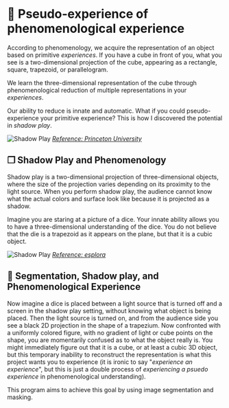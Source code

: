 # 🎲 Pseudo-experience of phenomenological experience

According to phenomenology, we acquire the representation of an object based on primitive *experiences*. If you have a cube in front of you, what you see is a two-dimensional projection of the cube, appearing as a rectangle, square, trapezoid, or parallelogram.

We learn the three-dimensional representation of the cube through phenomenological reduction of multiple representations in your *experiences*.

Our ability to reduce is innate and automatic. What if you could pseudo-experience your primitive experience? This is how I discovered the potential in *shadow play*.

![Shadow Play](https://popgoesthepage.princeton.edu/wp-content/uploads/sites/152/2014/08/shadow-play.jpg)
*[Reference: Princeton University](https://popgoesthepage.princeton.edu/shadow-play-2/)*

## ❐ Shadow Play and Phenomenology

Shadow play is a two-dimensional projection of three-dimensional objects, where the size of the projection varies depending on its proximity to the light source. When you perform shadow play, the audience cannot know what the actual colors and surface look like because it is projected as a shadow.

Imagine you are staring at a picture of a dice. Your innate ability allows you to have a three-dimensional understanding of the dice. You do not believe that the die is a trapezoid as it appears on the plane, but that it is a cubic object.

![Shadow Play](https://esplora.org.mt/wp-content/uploads/2020/05/Picture-1-1024x576.jpg)
*[Reference: esplora](https://esplora.org.mt/shadow-play/)*

## 🤖 Segmentation, Shadow play, and Phenomenological Experience

Now imagine a dice is placed between a light source that is turned off and a screen in the shadow play setting, without knowing what object is being placed. Then the light source is turned on, and from the audience side you see a black 2D projection in the shape of a trapezium. Now confronted with a uniformly colored figure, with no gradient of light or cube points on the shape, you are momentarily confused as to what the object really is. You might immediately figure out that it is a cube, or at least a cubic 3D object, but this temporary inability to reconstruct the representation is what this project wants you to experience (it is ironic to say "*experience an experience*", but this is just a double process of *experiencing a psuedo experience* in phenomenological understanding).

This program aims to achieve this goal by using image segmentation and masking.